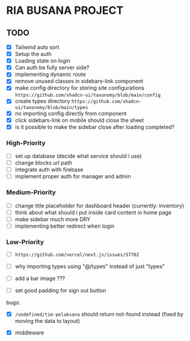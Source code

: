 # RIA BUSANA PROJECT

## TODO
- [x] Tailwind auto sort
- [x] Setup the auth
- [x] Loading state on login
- [x] Can auth be fully server side?
- [x] implementing dynamic route
- [x] remove unused classes in sidebars-link component
- [x] make config directory for storing site configurations `https://github.com/shadcn-ui/taxonomy/blob/main/config`
- [x] create types directory `https://github.com/shadcn-ui/taxonomy/blob/main/types`
- [x] no importing config directly from component
- [x] click sidebars-link on mobile should close the sheet
- [x] is it possible to make the sidebar close after loading completed?

### High-Priority
- [ ] set up database (decide what service should i use)
- [ ] change blocks url path
- [ ] integrate auth with firebase
- [ ] implement proper auth for manager and admin

### Medium-Priority
- [ ] change title placeholder for dashboard header (currently: inventory)
- [ ] think about what should i put inside card content in home page
- [ ] make sidebar much more DRY
- [ ] implementing better redirect when login

### Low-Priority
- [ ] `https://github.com/vercel/next.js/issues/57762`
- [ ] why importing types using "@/types" instead of just "types"
- [ ] add a bar image ???
- [ ] set good padding for sign out button


bugs:
- [x] `/undefined/tim-pelaksana` should return not-found instead (fixed by moving the data to layout)

- [x] middleware
